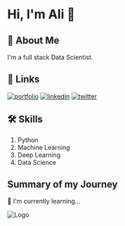 
# Hi, I'm Ali 👋


## 🚀 About Me
I'm a full stack Data Scientist.


## 🔗 Links
[![portfolio](https://img.shields.io/badge/my_portfolio-000?style=for-the-badge&logo=ko-fi&logoColor=white)](https://katherineoelsner.com/)
[![linkedin](https://img.shields.io/badge/linkedin-0A66C2?style=for-the-badge&logo=linkedin&logoColor=white)](https://www.linkedin.com/)
[![twitter](https://img.shields.io/badge/twitter-1DA1F2?style=for-the-badge&logo=twitter&logoColor=white)](https://twitter.com/)


## 🛠 Skills
1. Python
2. Machine Learning
3. Deep Learning
4. Data Science



## Summary of my Journey
🧠 I'm currently learning...




![Logo](https://dev-to-uploads.s3.amazonaws.com/uploads/articles/th5xamgrr6se0x5ro4g6.png)


